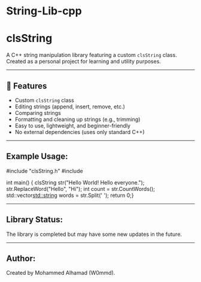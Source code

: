 # String-Lib-cpp
# clsString

A C++ string manipulation library featuring a custom `clsString` class.  
Created as a personal project for learning and utility purposes.

---------------------------------------------------

## 🔧 Features

- Custom `clsString` class
- Editing strings (append, insert, remove, etc.)
- Comparing strings
- Formatting and cleaning up strings (e.g., trimming)
- Easy to use, lightweight, and beginner-friendly
- No external dependencies (uses only standard C++)
---------------------------------------------------
## Example Usage:

#include "clsString.h"
#include <vector>

 int main() {
    clsString str("Hello World! Hello everyone.");
    str.ReplaceWord("Hello", "Hi");
    int count = str.CountWords();
    std::vector<std::string> words = str.Split(' '); 
    return 0;}
     
--------------------------------------------------
## Library Status:

The library is completed but may have some new updates in the future.

--------------------------------------------------

## Author:

Created by Mohammed Alhamad (W0mmd).

